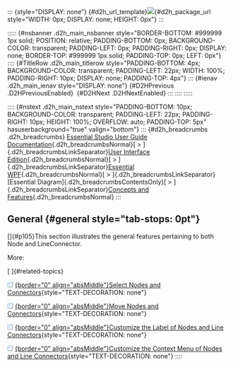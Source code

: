 ::: {style="DISPLAY: none"}
[](ms-xhelp:///?Id=d2h_url_template){#d2h_url_template}![](!package_url!){#d2h_package_url style="WIDTH: 0px; DISPLAY: none; HEIGHT: 0px"}
:::

::::: {#nsbanner .d2h_main_nsbanner style="BORDER-BOTTOM: #999999 1px solid; POSITION: relative; PADDING-BOTTOM: 0px; BACKGROUND-COLOR: transparent; PADDING-LEFT: 0px; PADDING-RIGHT: 0px; DISPLAY: none; BORDER-TOP: #999999 1px solid; PADDING-TOP: 0px; LEFT: 0px"}
:::: {#TitleRow .d2h_main_titlerow style="PADDING-BOTTOM: 4px; BACKGROUND-COLOR: transparent; PADDING-LEFT: 22px; WIDTH: 100%; PADDING-RIGHT: 10px; DISPLAY: none; PADDING-TOP: 4px"}
::: {#ienav .d2h_main_ienav style="DISPLAY: none"}
[](ms-xhelp:///?Id=c3a29aa9-55c6-4fd4-9191-33db246d71ea){#D2HPrevious .D2HPreviousEnabled}  [](ms-xhelp:///?Id=148fbae4-c53b-40bd-9b88-9cde196e3952){#D2HNext .D2HNextEnabled}
:::
::::
:::::

:::: {#nstext .d2h_main_nstext style="PADDING-BOTTOM: 10px; BACKGROUND-COLOR: transparent; PADDING-LEFT: 22px; PADDING-RIGHT: 10px; HEIGHT: 100%; OVERFLOW: auto; PADDING-TOP: 5px" hasuserbackground="true" valign="bottom"}
::: {#d2h_breadcrumbs .d2h_breadcrumbs}
[Essential Studio User Guide Documentation](ms-xhelp:///?Id=12457748-09e3-4d74-a240-8e049cedf030){.d2h_breadcrumbsNormal}[ \> ]{.d2h_breadcrumbsLinkSeparator}[User Interface Edition](ms-xhelp:///?Id=c29296b7-531c-413b-a0ec-488ca1f7f669){.d2h_breadcrumbsNormal}[ \> ]{.d2h_breadcrumbsLinkSeparator}[Essential WPF](ms-xhelp:///?Id=7f4f82c5-151c-4262-94d0-75c4626c77bc){.d2h_breadcrumbsNormal}[ \> ]{.d2h_breadcrumbsLinkSeparator}[Essential Diagram]{.d2h_breadcrumbsContentsOnly}[ \> ]{.d2h_breadcrumbsLinkSeparator}[Concepts and Features](ms-xhelp:///?Id=8625d466-6e21-495a-b811-4ecee754da81){.d2h_breadcrumbsNormal}
:::

## General {#general style="tab-stops: 0pt"}

[]{#p105}This section illustrates the general features pertaining to both Node and LineConnector.

More:

[ ]{#related-topics}

[![](button.gif){border="0" align="absMiddle"}Select Nodes and Connectors](ms-xhelp:///?Id=148fbae4-c53b-40bd-9b88-9cde196e3952){style="TEXT-DECORATION: none"}

[![](button.gif){border="0" align="absMiddle"}Move Nodes and Connectors](ms-xhelp:///?Id=c1903000-fd0a-4c4e-8cc1-0a379c3c715b){style="TEXT-DECORATION: none"}

[![](button.gif){border="0" align="absMiddle"}Customize the Label of Nodes and Line Connectors](ms-xhelp:///?Id=2429530b-b70e-4df7-adf7-b14560422f98){style="TEXT-DECORATION: none"}

[![](button.gif){border="0" align="absMiddle"}Customize the Context Menu of Nodes and Line Connectors](ms-xhelp:///?Id=d790083e-9827-46b8-9768-5099bc1d4c5f){style="TEXT-DECORATION: none"}
::::
